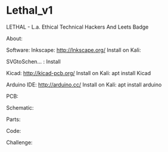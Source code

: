 # Lethal_v1
LETHAL - L.a. Ethical Technical Hackers And Leets Badge

About:

Software:
  Inkscape: http://Inkscape.org/
    Install on Kali:

  SVGtoSchen... :
    Install

  Kicad: http://kicad-pcb.org/
    Install on Kali:
      apt install Kicad

  Arduino IDE: http://arduino.cc/
    Install on Kali:
      apt install arduino

PCB:

Schematic:

Parts:

Code:

Challenge:
